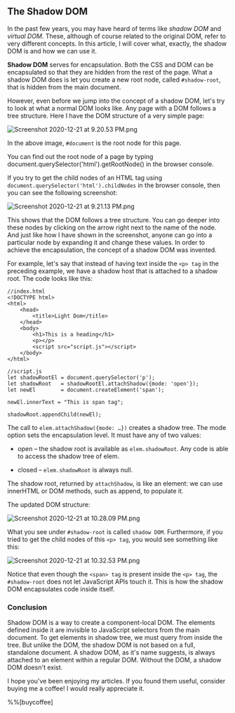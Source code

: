 ## The Shadow DOM

In the past few years, you may have heard of terms like *shadow DOM* and *virtual DOM*. These, although of course related to the original DOM, refer to very different concepts. In this article, I will cover what, exactly, the shadow DOM is and how we can use it.

**Shadow DOM** serves for encapsulation. Both the CSS and DOM can be encapsulated so that they are hidden from the rest of the page. What a shadow DOM does is let you create a new root node, called `#shadow-root`, that is hidden from the main document.

However, even before we jump into the concept of a shadow DOM, let's try to look at what a normal DOM looks like. Any page with a DOM follows a tree structure. Here I have the DOM structure of a very simple page:


![Screenshot 2020-12-21 at 9.20.53 PM.png](https://cdn.hashnode.com/res/hashnode/image/upload/v1608565919129/pxUJEis55.png)

In the above image, `#document` is the root node for this page. 


> 
You can find out the root node of a page by typing document.querySelector('html').getRootNode() in the browser console.

If you try to get the child nodes of an HTML tag using `document.querySelector('html').childNodes` in the browser console, then you can see the following screenshot:

![Screenshot 2020-12-21 at 9.21.13 PM.png](https://cdn.hashnode.com/res/hashnode/image/upload/v1608565970733/Iy0eg_1rp.png)

This shows that the DOM follows a tree structure. You can go deeper into these nodes by clicking on the arrow right next to the name of the node. And just like how I have shown in the screenshot, anyone can go into a particular node by expanding it and change these values. In order to achieve the encapsulation, the concept of a shadow DOM was invented.

For example, let's say that instead of having text inside the `<p> tag` in the preceding example, we have a shadow host that is attached to a shadow root. The code looks like this:


```
//index.html
<!DOCTYPE html>
<html>
    <head>
        <title>Light Dom</title>
    </head>
    <body>
        <h1>This is a heading</h1>
        <p></p>
        <script src="script.js"></script>
    </body>
</html>
``` 

```
//script.js
let shadowRootEl = document.querySelector('p');
let shadowRoot   = shadowRootEl.attachShadow({mode: 'open'});
let newEl        = document.createElement('span');

newEl.innerText = "This is span tag";

shadowRoot.appendChild(newEl);
```

The call to `elem.attachShadow({mode: …})` creates a shadow tree.
The mode option sets the encapsulation level. It must have any of two values:


- open – the shadow root is available as `elem.shadowRoot`.
Any code is able to access the shadow tree of elem.

- closed – `elem.shadowRoot` is always null.

The shadow root, returned by `attachShadow`, is like an element: we can use innerHTML or DOM methods, such as append, to populate it.

The updated DOM structure:

![Screenshot 2020-12-21 at 10.28.09 PM.png](https://cdn.hashnode.com/res/hashnode/image/upload/v1608569909875/0juPYkeev.png)

What you see under `#shadow-root` is called `shadow DOM`. Furthermore, if you tried to get the child nodes of this `<p> tag`, you would see something like this:

![Screenshot 2020-12-21 at 10.32.53 PM.png](https://cdn.hashnode.com/res/hashnode/image/upload/v1608570200627/lYXi_Os6X.png)

Notice that even though the `<span> tag` is present inside the `<p> tag`, the `#shadow-root` does not let JavaScript APIs touch it. This is how the shadow DOM encapsulates code inside itself.

### Conclusion

Shadow DOM is a way to create a component-local DOM. The elements defined inside it are invisible to JavaScript selectors from the main document. To get elements in shadow tree, we must query from inside the tree. But unlike the DOM, the shadow DOM is not based on a full, standalone document. A shadow DOM, as it's name suggests, is always attached to an element within a regular DOM. Without the DOM, a shadow DOM doesn't exist.

I hope you've been enjoying my articles. If you found them useful, consider buying me a coffee! I would really appreciate it.

%%[buycoffee]